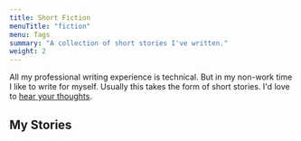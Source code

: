 ```yaml
---
title: Short Fiction
menuTitle: "fiction"
menu: Tags
summary: "A collection of short stories I've written."
weight: 2
---
```


All my professional writing experience is technical. But in my non-work time I like to write for myself. Usually this takes the form of short stories. I'd love to [hear your thoughts](/me).

<!--more-->

## My Stories